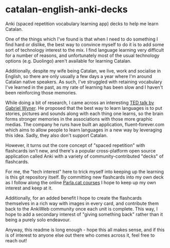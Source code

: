 # catalan-english-anki-decks
Anki (spaced repetition vocabulary learning app) decks to help me learn Catalan.

One of the things which I've found is that when I need to do something I find hard or dislike, the best way to convince myself to do it is to add some sort of technology interest to the mix.
I find language learning very difficult for a number of reasons, and unfortunately most of the usual technology options (e.g. Duolingo) aren't available for learning Catalan.

Additionally, despite my wife being Catalan, we live, work and socialise in English, so there are only usually a few days a year where I'm around Catalan native speakers.
As such, I've struggled with retaining vocabulary I've learned in the past, as my rate of learning has been slow and I haven't been reinforcing those memories.

While doing a bit of research, I came across an interesting [TED talk by Gabriel Wyner](https://www.youtube.com/watch?v=iBMfg4WkKL8).
He proposed that the best way to learn languages is to put stories, pictures and sounds along with each thing one learns, so the brain forms stronger memories in the associations with those more graphic medias.
The company he runs have built an application, fluent-forever.com which aims to allow people to learn languages in a new way by leveraging this idea.
Sadly, they also don't support Catalan.

However, it turns out the core concept of "spaced repetition" with flashcards isn't new, and there's a popular cross-platform open source application called Anki with a variety of community-contributed "decks" of flashcards.

For me, the "tech interest" here to trick myself into keeping up the learning is this git repository itself.
By committing new flashcards into my own deck as I follow along the online [Parla.cat courses](http://www.parla.cat) I hope to keep up my own interest and keep at it.

Additionally, for an added benefit I hope to create the flashcards themselves in a rich way with images in every card, and contribute them back to the AnkiWeb community once each unit is complete.
This way, I hope to add a secondary interest of "giving something back" rather than it being a purely solo endeavour.

Anyway, this readme is long enough - hope this all makes sense, and if this is of interest to anyone else out there who comes across it, feel free to reach out!
